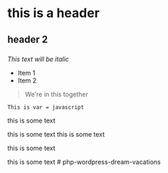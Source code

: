 # this is a header 




## header 2


###




*This text will be italic*




* Item 1 
* Item 2 



> We're in this together 





`This is var = javascript` 



this is some text 

this is some text 
this is some text 

this is some text 

this is some text 
#   p h p - w o r d p r e s s - d r e a m - v a c a t i o n s  
 